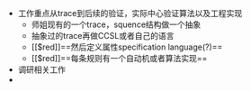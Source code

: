 - 工作重点从trace到后续的验证，实际中心验证算法以及工程实现
	- 师姐现有的一个trace，squence结构做一个抽象
	- 抽象过的trace再做CCSL或者自己的语言
	- [[$red]]==然后定义属性specification language(?)==
	- [[$red]]==每条规则有一个自动机或者算法实现==
- 调研相关工作
-
